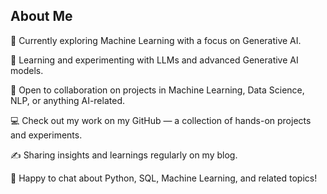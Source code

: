 ## About Me
🔭 Currently exploring Machine Learning with a focus on Generative AI.

🌱 Learning and experimenting with LLMs and advanced Generative AI models.

🤝 Open to collaboration on projects in Machine Learning, Data Science, NLP, or anything AI-related.

💻 Check out my work on my GitHub — a collection of hands-on projects and experiments.

✍️ Sharing insights and learnings regularly on my blog.

💬 Happy to chat about Python, SQL, Machine Learning, and related topics!
